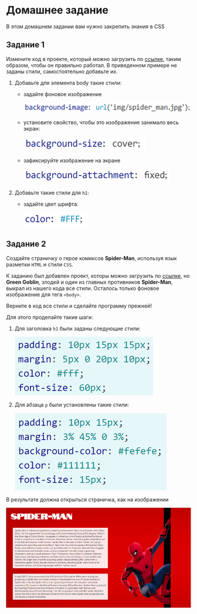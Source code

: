 # Домашнее задание

В этом домашнем задании вам нужно закрепить знания в CSS

## Задание 1

Измените код в проекте, который можно загрузить по [ссылке](task01.zip), таким образом, чтобы он правильно работал. В приведенном примере не заданы стили, самостоятельно добавьте их.

1. Добавьте для элемента body такие стили:

    * задайте фоновое изображение

        ![01](img/01.png)
    <!-- ```css
    background-image: url('img/spider_man.jpg');
    ``` -->

    * установите свойство, чтобы это изображение занимало весь экран:

        ![02](img/02.png)
    <!-- ```css
    background-size: cover;
    ``` -->

    * зафиксируйте изображение на экране

        ![03](img/03.png)
    <!-- ```css
    background-attachment: fixed;
    ``` -->

2. Добавьте такие стили для `h1`:

    * задайте цвет шрифта:

        ![04](img/04.png)
    <!-- ```css
    color: #FFF;
    ``` -->

## Задание 2

Создайте страничку о герое комиксов __Spider-Man__, используя язык разметки `HTML` и стили `CSS`.

К заданию был добавлен проект, которы можно загрузить по [ссылке](task02.zip), но __Green Goblin__, злодей и один из главных противников __Spider-Man__, выкрал из нашего кода все стили. Осталось только фоновое изображение для тега `<body>`. 

Верните в код все стили и сделайте программу прежней!

Для этого проделайте такие шаги:

1. Для заголовка `h1` были заданы следующие стили:

    ![05](img/05.png)

    <!-- ```css
    padding: 10px 15px 15px;
    margin: 5px 0 20px 10px;
    color: #fff;
    font-size: 60px;
    ``` -->
2. Для абзаца `p` были установлены такие стили:

    ![06](img/06.png)
    <!-- ```css
    padding: 10px 15px;
    margin: 3% 45% 0 3%;
    background-color: #fefefe;
    color: #111111;
    font-size: 15px;
    ``` -->
В результате должна открыться страничка, как на изображении

![task02](img/task02.png)